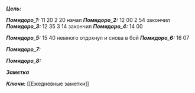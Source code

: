 
***Цель:***  

***Помидоро_1:*** 11 20
2 20 начал
***Помидоро_2:*** 12 00
2 54 закончил
***Помидоро_3:*** 12 35
3 14  закончил
***Помидоро_4:*** 14 00

***Помидоро_5:*** 15 40
немного отдохнул и снова в бой
***Помидоро_6:*** 16 07

***Помидоро_7:*** 

***Помидоро_8:*** 

***Заметка*** 


***Ключи:*** [[Ежедневные заметки]]